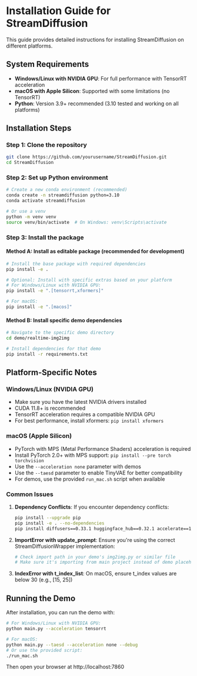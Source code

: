 # Installation Guide for StreamDiffusion

This guide provides detailed instructions for installing StreamDiffusion on different platforms.

## System Requirements

- **Windows/Linux with NVIDIA GPU**: For full performance with TensorRT acceleration
- **macOS with Apple Silicon**: Supported with some limitations (no TensorRT)
- **Python**: Version 3.9+ recommended (3.10 tested and working on all platforms)

## Installation Steps

### Step 1: Clone the repository

```bash
git clone https://github.com/yourusername/StreamDiffusion.git
cd StreamDiffusion
```

### Step 2: Set up Python environment

```bash
# Create a new conda environment (recommended)
conda create -n streamdiffusion python=3.10
conda activate streamdiffusion

# Or use a venv
python -m venv venv
source venv/bin/activate  # On Windows: venv\Scripts\activate
```

### Step 3: Install the package

#### Method A: Install as editable package (recommended for development)

```bash
# Install the base package with required dependencies
pip install -e .

# Optional: Install with specific extras based on your platform
# For Windows/Linux with NVIDIA GPU:
pip install -e ".[tensorrt,xformers]"  

# For macOS:
pip install -e ".[macos]"
```

#### Method B: Install specific demo dependencies

```bash
# Navigate to the specific demo directory
cd demo/realtime-img2img

# Install dependencies for that demo
pip install -r requirements.txt
```

## Platform-Specific Notes

### Windows/Linux (NVIDIA GPU)

- Make sure you have the latest NVIDIA drivers installed
- CUDA 11.8+ is recommended
- TensorRT acceleration requires a compatible NVIDIA GPU
- For best performance, install xformers: `pip install xformers`

### macOS (Apple Silicon)

- PyTorch with MPS (Metal Performance Shaders) acceleration is required
- Install PyTorch 2.0+ with MPS support: `pip install --pre torch torchvision`
- Use the `--acceleration none` parameter with demos
- Use the `--taesd` parameter to enable TinyVAE for better compatibility
- For demos, use the provided `run_mac.sh` script when available

### Common Issues

1. **Dependency Conflicts**: If you encounter dependency conflicts:
   ```bash
   pip install --upgrade pip
   pip install -e . --no-dependencies
   pip install diffusers==0.33.1 huggingface_hub==0.32.1 accelerate==1.7.0
   ```

2. **ImportError with update_prompt**: Ensure you're using the correct StreamDiffusionWrapper implementation:
   ```bash
   # Check import path in your demo's img2img.py or similar file
   # Make sure it's importing from main project instead of demo placeholder
   ```

3. **IndexError with t_index_list**: On macOS, ensure t_index values are below 30 (e.g., [15, 25])

## Running the Demo

After installation, you can run the demo with:

```bash
# For Windows/Linux with NVIDIA GPU:
python main.py --acceleration tensorrt

# For macOS:
python main.py --taesd --acceleration none --debug
# Or use the provided script:
./run_mac.sh
```

Then open your browser at http://localhost:7860
